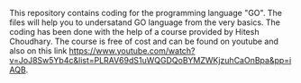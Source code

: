This repository contains coding for the programming language "GO".
The files will help you to undersatand GO language from the very basics.
The coding has been done with the help of a course provided by Hitesh Choudhary.
The course is free of cost and can be found on youtube and also on this link https://www.youtube.com/watch?v=JoJ8Sw5Yb4c&list=PLRAV69dS1uWQGDQoBYMZWKjzuhCaOnBpa&pp=iAQB.
